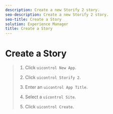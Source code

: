 ```yaml
---
description: Create a new Storify 2 story.
seo-description: Create a new Storify 2 story.
seo-title: Create a Story
solution: Experience Manager
title: Create a Story
---
```


# Create a Story

>1. Click `uicontrol New App`.
>   
>1. Click `uicontrol Storify 2`.
>   
>1. Enter an `uicontrol App Title`.
>   
>1. Select a `uicontrol Site`.
>   
>1. Click `uicontrol Create`.
>   
>   
